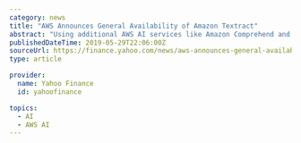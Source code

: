 ```yaml
---
category: news
title: "AWS Announces General Availability of Amazon Textract"
abstract: "Using additional AWS AI services like Amazon Comprehend and Amazon Rekognition, we can tackle challenges from added secure customer authentication processes to fraud detection capabilities. The intelligence and flexibility of Amazon Textract’s form data ..."
publishedDateTime: 2019-05-29T22:06:00Z
sourceUrl: https://finance.yahoo.com/news/aws-announces-general-availability-amazon-220000840.html
type: article

provider:
  name: Yahoo Finance
  id: yahoofinance

topics:
  - AI
  - AWS AI
---
```

